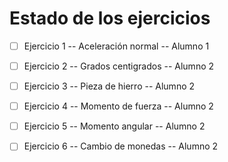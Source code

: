 # Estado de los ejercicios

- [ ] Ejercicio 1 -- Aceleración normal -- Alumno 1

- [ ] Ejercicio 2 -- Grados centigrados -- Alumno 2

- [ ] Ejercicio 3 -- Pieza de hierro -- Alumno 2

- [ ] Ejercicio 4 -- Momento de fuerza -- Alumno 2

- [ ] Ejercicio 5 -- Momento angular -- Alumno 2

- [ ] Ejercicio 6 -- Cambio de monedas -- Alumno 2
